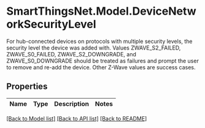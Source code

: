 # SmartThingsNet.Model.DeviceNetworkSecurityLevel
For hub-connected devices on protocols with multiple security levels, the security level the device was added with. Values ZWAVE_S2_FAILED, ZWAVE_S0_FAILED, ZWAVE_S2_DOWNGRADE, and ZWAVE_S0_DOWNGRADE should be treated as failures and prompt the user to remove and re-add the device. Other Z-Wave values are success cases. 
## Properties

Name | Type | Description | Notes
------------ | ------------- | ------------- | -------------

[[Back to Model list]](../README.md#documentation-for-models) [[Back to API list]](../README.md#documentation-for-api-endpoints) [[Back to README]](../README.md)

